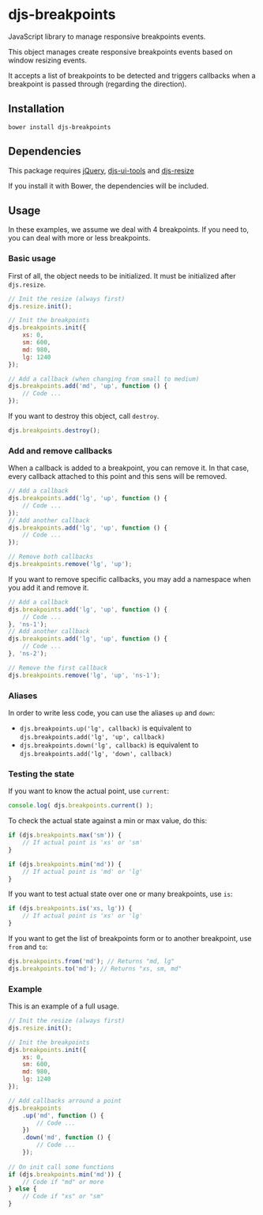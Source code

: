 # djs-breakpoints

JavaScript library to manage responsive breakpoints events.

This object manages create responsive breakpoints events based on window resizing events.

It accepts a list of breakpoints to be detected and triggers callbacks when a breakpoint is passed through (regarding the direction).
 
## Installation

```
bower install djs-breakpoints
```

## Dependencies

This package requires [jQuery](http://jquery.com/), [djs-ui-tools](https://github.com/EdouardDem/djs-ui-tools) and [djs-resize](https://github.com/EdouardDem/djs-resize)

If you install it with Bower, the dependencies will be included.

## Usage

In these examples, we assume we deal with 4 breakpoints. If you need to, you can deal with more or less breakpoints.

### Basic usage

First of all, the object needs to be initialized.
It must be initialized after `djs.resize`.

```javascript
// Init the resize (always first)
djs.resize.init();

// Init the breakpoints
djs.breakpoints.init({
    xs: 0,
    sm: 600,
    md: 980,
    lg: 1240
});

// Add a callback (when changing from small to medium)
djs.breakpoints.add('md', 'up', function () {
    // Code ...
});
```

If you want to destroy this object, call `destroy`.

```javascript
djs.breakpoints.destroy();
```

### Add and remove callbacks

When a callback is added to a breakpoint, you can remove it. In that case, every callback attached to this point and this sens will be removed.

```javascript
// Add a callback
djs.breakpoints.add('lg', 'up', function () {
    // Code ...
});
// Add another callback
djs.breakpoints.add('lg', 'up', function () {
    // Code ...
});

// Remove both callbacks
djs.breakpoints.remove('lg', 'up');
```

If you want to remove specific callbacks, you may add a namespace when you add it and remove it.

```javascript
// Add a callback
djs.breakpoints.add('lg', 'up', function () {
    // Code ...
}, 'ns-1');
// Add another callback
djs.breakpoints.add('lg', 'up', function () {
    // Code ...
}, 'ns-2');

// Remove the first callback
djs.breakpoints.remove('lg', 'up', 'ns-1');
```

### Aliases

In order to write less code, you can use the aliases `up` and `down`:

- `djs.breakpoints.up('lg', callback)` is equivalent to `djs.breakpoints.add('lg', 'up', callback)`
- `djs.breakpoints.down('lg', callback)` is equivalent to `djs.breakpoints.add('lg', 'down', callback)`

### Testing the state

If you want to know the actual point, use `current`:

```javascript
console.log( djs.breakpoints.current() );
```

To check the actual state against a min or max value, do this:

```javascript
if (djs.breakpoints.max('sm')) {
    // If actual point is 'xs' or 'sm'
}

if (djs.breakpoints.min('md')) {
    // If actual point is 'md' or 'lg'
}
```

If you want to test actual state over one or many breakpoints, use `is`:

```javascript
if (djs.breakpoints.is('xs, lg')) {
    // If actual point is 'xs' or 'lg'
}
```

If you want to get the list of breakpoints form or to another breakpoint, use `from` and `to`:

```javascript
djs.breakpoints.from('md'); // Returns "md, lg"
djs.breakpoints.to('md'); // Returns "xs, sm, md"
```

### Example

This is an example of a full usage.

```javascript
// Init the resize (always first)
djs.resize.init();

// Init the breakpoints
djs.breakpoints.init({
    xs: 0,
    sm: 600,
    md: 980,
    lg: 1240
});

// Add callbacks arround a point
djs.breakpoints
    .up('md', function () {
        // Code ...
    })
    .down('md', function () {
        // Code ...
    });
    
// On init call some functions
if (djs.breakpoints.min('md')) {
    // Code if "md" or more
} else {
    // Code if "xs" or "sm"
}
```

